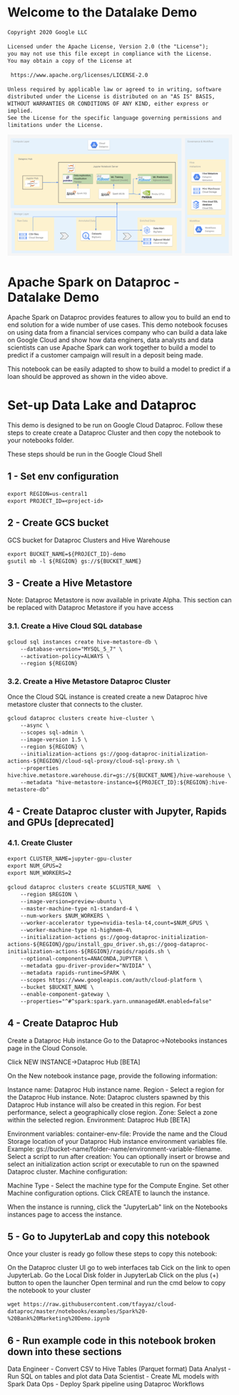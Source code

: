 # Welcome to the Datalake Demo 

    Copyright 2020 Google LLC

    Licensed under the Apache License, Version 2.0 (the "License");
    you may not use this file except in compliance with the License.
    You may obtain a copy of the License at

     https://www.apache.org/licenses/LICENSE-2.0

    Unless required by applicable law or agreed to in writing, software
    distributed under the License is distributed on an "AS IS" BASIS,
    WITHOUT WARRANTIES OR CONDITIONS OF ANY KIND, either express or implied.
    See the License for the specific language governing permissions and
    limitations under the License.

![test](assets/Lake_architecture.png)



# Apache Spark on Dataproc - Datalake Demo

Apache Spark on Dataproc provides features to allow you to build an end to end solution for a wide number of use cases. This demo notebook focuses on using data from a financial services company who can build a data lake on Google Cloud and show how data enginers, data analysts and data scientists can use Apache Spark can work together to build a model to predict if a customer campaign will result in a deposit being made.

This notebook can be easily adapted to show to build a model to predict if a loan should be approved as shown in the video above.

# Set-up Data Lake and Dataproc
This demo is designed to be run on Google Cloud Dataproc. Follow these steps to create create a Dataproc Cluster and then copy the notebook to your notebooks folder.

These steps should be run in the Google Cloud Shell

## 1 - Set env configuration
```
export REGION=us-central1
export PROJECT_ID=<project-id>
```
## 2 - Create GCS bucket
GCS bucket for Dataproc Clusters and Hive Warehouse
```
export BUCKET_NAME=${PROJECT_ID}-demo
gsutil mb -l ${REGION} gs://${BUCKET_NAME}
```
## 3 - Create a Hive Metastore
Note: Dataproc Metastore is now available in private Alpha. This section can be replaced with Dataproc Metastore if you have access

### 3.1. Create a Hive Cloud SQL database
```
gcloud sql instances create hive-metastore-db \
    --database-version="MYSQL_5_7" \
    --activation-policy=ALWAYS \
    --region ${REGION}
```
### 3.2. Create a Hive Metastore Dataproc Cluster
Once the Cloud SQL instance is created create a new Dataproc hive metastore cluster that connects to the cluster.
```
gcloud dataproc clusters create hive-cluster \
    --async \
    --scopes sql-admin \
    --image-version 1.5 \
    --region ${REGION} \
    --initialization-actions gs://goog-dataproc-initialization-actions-${REGION}/cloud-sql-proxy/cloud-sql-proxy.sh \
    --properties hive:hive.metastore.warehouse.dir=gs://${BUCKET_NAME}/hive-warehouse \
    --metadata "hive-metastore-instance=${PROJECT_ID}:${REGION}:hive-metastore-db"
```
## 4 - Create Dataproc cluster with Jupyter, Rapids and GPUs [deprecated]
### 4.1. Create Cluster
```
export CLUSTER_NAME=jupyter-gpu-cluster
export NUM_GPUS=2
export NUM_WORKERS=2

gcloud dataproc clusters create $CLUSTER_NAME  \
    --region $REGION \
    --image-version=preview-ubuntu \
    --master-machine-type n1-standard-4 \
    --num-workers $NUM_WORKERS \
    --worker-accelerator type=nvidia-tesla-t4,count=$NUM_GPUS \
    --worker-machine-type n1-highmem-4\
    --initialization-actions gs://goog-dataproc-initialization-actions-${REGION}/gpu/install_gpu_driver.sh,gs://goog-dataproc-initialization-actions-${REGION}/rapids/rapids.sh \
    --optional-components=ANACONDA,JUPYTER \
    --metadata gpu-driver-provider="NVIDIA" \
    --metadata rapids-runtime=SPARK \
    --scopes https://www.googleapis.com/auth/cloud-platform \
    --bucket $BUCKET_NAME \
    --enable-component-gateway \
    --properties="^#^spark:spark.yarn.unmanagedAM.enabled=false"
```

## 4 - Create Dataproc Hub 

Create a Dataproc Hub instance
Go to the Dataproc→Notebooks instances page in the Cloud Console.

Click NEW INSTANCE→Dataproc Hub [BETA]

On the New notebook instance page, provide the following information:

Instance name: Dataproc Hub instance name.
Region - Select a region for the Dataproc Hub instance. Note: Dataproc clusters spawned by this Dataproc Hub instance will also be created in this region.
For best performance, select a geographically close region.
Zone: Select a zone within the selected region.
Environment: Dataproc Hub [BETA]

Environment variables:
container-env-file: Provide the name and the Cloud Storage location of your Dataproc Hub instance environment variables file.
Example:
gs://bucket-name/folder-name/environment-variable-filename.
Select a script to run after creation: You can optionally insert or browse and select an initialization action script or executable to run on the spawned Dataproc cluster.
Machine configuration:

Machine Type - Select the machine type for the Compute Engine.
Set other Machine configuration options.
Click CREATE to launch the instance.

When the instance is running, click the "JupyterLab" link on the Notebooks instances page to access the instance.




## 5 - Go to JupyterLab and copy this notebook
Once your cluster is ready go follow these steps to copy this notebook:

On the Dataproc cluster UI go to web interfaces tab
Cick on the link to open JupyterLab.
Go the Local Disk folder in JupyterLab
Click on the plus (+) button to open the launcher
Open terminal and run the cmd below to copy the notebook to your cluster
```
wget https://raw.githubusercontent.com/tfayyaz/cloud-dataproc/master/notebooks/examples/Spark%20-%20Bank%20Marketing%20Demo.ipynb 
```
## 6 - Run example code in this notebook broken down into these sections
Data Engineer - Convert CSV to Hive Tables (Parquet format)
Data Analyst - Run SQL on tables and plot data
Data Scientist - Create ML models with Spark
Data Ops - Deploy Spark pipeline using Dataproc Workflows
